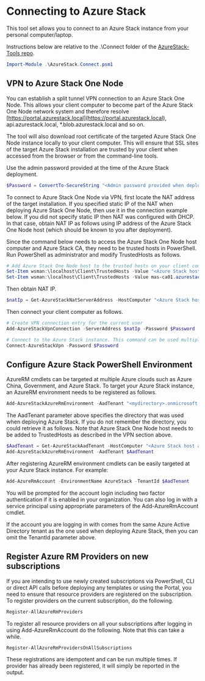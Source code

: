 # Connecting to Azure Stack

This tool set allows you to connect to an Azure Stack instance from your personal computer/laptop.

Instructions below are relative to the .\Connect folder of the [AzureStack-Tools repo](..).

```powershell
Import-Module .\AzureStack.Connect.psm1
```

## VPN to Azure Stack One Node

You can establish a split tunnel VPN connection to an Azure Stack One Node. 
This allows your client computer to become part of the Azure Stack One Node network system and therefore resolve [https://portal.azurestack.local](https://portal.azurestack.local), api.azurestack.local, *.blob.azurestack.local and so on. 

The tool will also download root certificate of the targeted Azure Stack One Node instance locally to your client computer. 
This will ensure that SSL sites of the target Azure Stack installation are trusted by your client when accessed from the browser or from the command-line tools.

Use the admin password provided at the time of the Azure Stack deployment.

```powershell
$Password = ConvertTo-SecureString "<Admin password provided when deploying Azure Stack>" -AsPlainText -Force
```

To connect to Azure Stack One Node via VPN, first locate the NAT address of the target installation. 
If you specified static IP of the NAT when deploying Azure Stack One Node, then use it in the connection example below. 
If you did not specify static IP then NAT was configured with DHCP. In that case, obtain NAT IP as follows using IP address of the Azure Stack One Node host (which should be known to you after deployment).  

Since the command below needs to access the Azure Stack One Node host computer and Azure Stack CA, they need to be trusted hosts in PowerShell. Run PowerShell as administrator and modify TrustedHosts as follows.

```powershell
# Add Azure Stack One Node host to the trusted hosts on your client computer
Set-Item wsman:\localhost\Client\TrustedHosts -Value "<Azure Stack host address>" -Concatenate
Set-Item wsman:\localhost\Client\TrustedHosts -Value mas-ca01.azurestack.local -Concatenate
```

Then obtain NAT IP.

```powershell
$natIp = Get-AzureStackNatServerAddress -HostComputer "<Azure Stack host address>" -Password $Password
```

Then connect your client computer as follows.

```powershell
# Create VPN connection entry for the current user
Add-AzureStackVpnConnection -ServerAddress $natIp -Password $Password

# Connect to the Azure Stack instance. This command can be used multiple times.
Connect-AzureStackVpn -Password $Password
```
## Configure Azure Stack PowerShell Environment

AzureRM cmdlets can be targeted at multiple Azure clouds such as Azure China, Government, and Azure Stack.
To target your Azure Stack instance, an AzureRM environment needs to be registered as follows.

```powershell
Add-AzureStackAzureRmEnvironment -AadTenant "<mydirectory>.onmicrosoft.com"
```

The AadTenant parameter above specifies the directory that was used when deploying Azure Stack. 
If you do not remember the directory, you could retrieve it as follows. 
Note that Azure Stack One Node host needs to be added to TrustedHosts as described in the VPN section above.

```powershell
$AadTenant = Get-AzureStackAadTenant -HostComputer "<Azure Stack host address>" -Password $Password
Add-AzureStackAzureRmEnvironment -AadTenant $AadTenant
``` 

After registering AzureRM environment cmdlets can be easily targeted at your Azure Stack instance. For example:

```powershell
Add-AzureRmAccount -EnvironmentName AzureStack -TenantId $AadTenant
```

You will be prompted for the account login including two factor authentication if it is enabled in your organization. You can also log in with a service principal using appropriate parameters of the Add-AzureRmAccount cmdlet.

If the account you are logging in with comes from the same Azure Active Directory tenant as the one used when deploying Azure Stack, then you can omit the TenantId parameter above.

## Register Azure RM Providers on new subscriptions

If you are intending to use newly created subscriptions via PowerShell, CLI or direct API calls before deploying any templates or using the Portal, you need to ensure that resource providers are registered on the subscription.
To register providers on the current subscription, do the following.

```powershell
Register-AllAzureRmProviders
```

To register all resource providers on all your subscriptions after logging in using Add-AzureRmAccount do the following. Note that this can take a while.

```powershell
Register-AllAzureRmProvidersOnAllSubscriptions
```

These registrations are idempotent and can be run multiple times. If provider has already been registered, it will simply be reported in the output.
